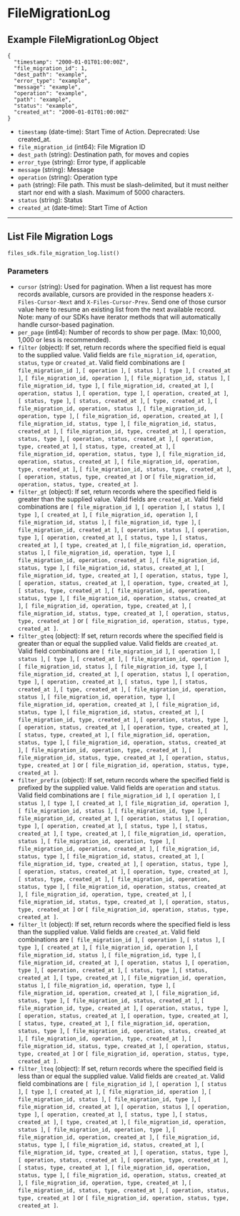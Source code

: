 # FileMigrationLog

## Example FileMigrationLog Object

```
{
  "timestamp": "2000-01-01T01:00:00Z",
  "file_migration_id": 1,
  "dest_path": "example",
  "error_type": "example",
  "message": "example",
  "operation": "example",
  "path": "example",
  "status": "example",
  "created_at": "2000-01-01T01:00:00Z"
}
```

* `timestamp` (date-time): Start Time of Action. Deprecrated: Use created_at.
* `file_migration_id` (int64): File Migration ID
* `dest_path` (string): Destination path, for moves and copies
* `error_type` (string): Error type, if applicable
* `message` (string): Message
* `operation` (string): Operation type
* `path` (string): File path. This must be slash-delimited, but it must neither start nor end with a slash. Maximum of 5000 characters.
* `status` (string): Status
* `created_at` (date-time): Start Time of Action


---

## List File Migration Logs

```
files_sdk.file_migration_log.list()
```

### Parameters

* `cursor` (string): Used for pagination.  When a list request has more records available, cursors are provided in the response headers `X-Files-Cursor-Next` and `X-Files-Cursor-Prev`.  Send one of those cursor value here to resume an existing list from the next available record.  Note: many of our SDKs have iterator methods that will automatically handle cursor-based pagination.
* `per_page` (int64): Number of records to show per page.  (Max: 10,000, 1,000 or less is recommended).
* `filter` (object): If set, return records where the specified field is equal to the supplied value. Valid fields are `file_migration_id`, `operation`, `status`, `type` or `created_at`. Valid field combinations are `[ file_migration_id ]`, `[ operation ]`, `[ status ]`, `[ type ]`, `[ created_at ]`, `[ file_migration_id, operation ]`, `[ file_migration_id, status ]`, `[ file_migration_id, type ]`, `[ file_migration_id, created_at ]`, `[ operation, status ]`, `[ operation, type ]`, `[ operation, created_at ]`, `[ status, type ]`, `[ status, created_at ]`, `[ type, created_at ]`, `[ file_migration_id, operation, status ]`, `[ file_migration_id, operation, type ]`, `[ file_migration_id, operation, created_at ]`, `[ file_migration_id, status, type ]`, `[ file_migration_id, status, created_at ]`, `[ file_migration_id, type, created_at ]`, `[ operation, status, type ]`, `[ operation, status, created_at ]`, `[ operation, type, created_at ]`, `[ status, type, created_at ]`, `[ file_migration_id, operation, status, type ]`, `[ file_migration_id, operation, status, created_at ]`, `[ file_migration_id, operation, type, created_at ]`, `[ file_migration_id, status, type, created_at ]`, `[ operation, status, type, created_at ]` or `[ file_migration_id, operation, status, type, created_at ]`.
* `filter_gt` (object): If set, return records where the specified field is greater than the supplied value. Valid fields are `created_at`. Valid field combinations are `[ file_migration_id ]`, `[ operation ]`, `[ status ]`, `[ type ]`, `[ created_at ]`, `[ file_migration_id, operation ]`, `[ file_migration_id, status ]`, `[ file_migration_id, type ]`, `[ file_migration_id, created_at ]`, `[ operation, status ]`, `[ operation, type ]`, `[ operation, created_at ]`, `[ status, type ]`, `[ status, created_at ]`, `[ type, created_at ]`, `[ file_migration_id, operation, status ]`, `[ file_migration_id, operation, type ]`, `[ file_migration_id, operation, created_at ]`, `[ file_migration_id, status, type ]`, `[ file_migration_id, status, created_at ]`, `[ file_migration_id, type, created_at ]`, `[ operation, status, type ]`, `[ operation, status, created_at ]`, `[ operation, type, created_at ]`, `[ status, type, created_at ]`, `[ file_migration_id, operation, status, type ]`, `[ file_migration_id, operation, status, created_at ]`, `[ file_migration_id, operation, type, created_at ]`, `[ file_migration_id, status, type, created_at ]`, `[ operation, status, type, created_at ]` or `[ file_migration_id, operation, status, type, created_at ]`.
* `filter_gteq` (object): If set, return records where the specified field is greater than or equal the supplied value. Valid fields are `created_at`. Valid field combinations are `[ file_migration_id ]`, `[ operation ]`, `[ status ]`, `[ type ]`, `[ created_at ]`, `[ file_migration_id, operation ]`, `[ file_migration_id, status ]`, `[ file_migration_id, type ]`, `[ file_migration_id, created_at ]`, `[ operation, status ]`, `[ operation, type ]`, `[ operation, created_at ]`, `[ status, type ]`, `[ status, created_at ]`, `[ type, created_at ]`, `[ file_migration_id, operation, status ]`, `[ file_migration_id, operation, type ]`, `[ file_migration_id, operation, created_at ]`, `[ file_migration_id, status, type ]`, `[ file_migration_id, status, created_at ]`, `[ file_migration_id, type, created_at ]`, `[ operation, status, type ]`, `[ operation, status, created_at ]`, `[ operation, type, created_at ]`, `[ status, type, created_at ]`, `[ file_migration_id, operation, status, type ]`, `[ file_migration_id, operation, status, created_at ]`, `[ file_migration_id, operation, type, created_at ]`, `[ file_migration_id, status, type, created_at ]`, `[ operation, status, type, created_at ]` or `[ file_migration_id, operation, status, type, created_at ]`.
* `filter_prefix` (object): If set, return records where the specified field is prefixed by the supplied value. Valid fields are `operation` and `status`. Valid field combinations are `[ file_migration_id ]`, `[ operation ]`, `[ status ]`, `[ type ]`, `[ created_at ]`, `[ file_migration_id, operation ]`, `[ file_migration_id, status ]`, `[ file_migration_id, type ]`, `[ file_migration_id, created_at ]`, `[ operation, status ]`, `[ operation, type ]`, `[ operation, created_at ]`, `[ status, type ]`, `[ status, created_at ]`, `[ type, created_at ]`, `[ file_migration_id, operation, status ]`, `[ file_migration_id, operation, type ]`, `[ file_migration_id, operation, created_at ]`, `[ file_migration_id, status, type ]`, `[ file_migration_id, status, created_at ]`, `[ file_migration_id, type, created_at ]`, `[ operation, status, type ]`, `[ operation, status, created_at ]`, `[ operation, type, created_at ]`, `[ status, type, created_at ]`, `[ file_migration_id, operation, status, type ]`, `[ file_migration_id, operation, status, created_at ]`, `[ file_migration_id, operation, type, created_at ]`, `[ file_migration_id, status, type, created_at ]`, `[ operation, status, type, created_at ]` or `[ file_migration_id, operation, status, type, created_at ]`.
* `filter_lt` (object): If set, return records where the specified field is less than the supplied value. Valid fields are `created_at`. Valid field combinations are `[ file_migration_id ]`, `[ operation ]`, `[ status ]`, `[ type ]`, `[ created_at ]`, `[ file_migration_id, operation ]`, `[ file_migration_id, status ]`, `[ file_migration_id, type ]`, `[ file_migration_id, created_at ]`, `[ operation, status ]`, `[ operation, type ]`, `[ operation, created_at ]`, `[ status, type ]`, `[ status, created_at ]`, `[ type, created_at ]`, `[ file_migration_id, operation, status ]`, `[ file_migration_id, operation, type ]`, `[ file_migration_id, operation, created_at ]`, `[ file_migration_id, status, type ]`, `[ file_migration_id, status, created_at ]`, `[ file_migration_id, type, created_at ]`, `[ operation, status, type ]`, `[ operation, status, created_at ]`, `[ operation, type, created_at ]`, `[ status, type, created_at ]`, `[ file_migration_id, operation, status, type ]`, `[ file_migration_id, operation, status, created_at ]`, `[ file_migration_id, operation, type, created_at ]`, `[ file_migration_id, status, type, created_at ]`, `[ operation, status, type, created_at ]` or `[ file_migration_id, operation, status, type, created_at ]`.
* `filter_lteq` (object): If set, return records where the specified field is less than or equal the supplied value. Valid fields are `created_at`. Valid field combinations are `[ file_migration_id ]`, `[ operation ]`, `[ status ]`, `[ type ]`, `[ created_at ]`, `[ file_migration_id, operation ]`, `[ file_migration_id, status ]`, `[ file_migration_id, type ]`, `[ file_migration_id, created_at ]`, `[ operation, status ]`, `[ operation, type ]`, `[ operation, created_at ]`, `[ status, type ]`, `[ status, created_at ]`, `[ type, created_at ]`, `[ file_migration_id, operation, status ]`, `[ file_migration_id, operation, type ]`, `[ file_migration_id, operation, created_at ]`, `[ file_migration_id, status, type ]`, `[ file_migration_id, status, created_at ]`, `[ file_migration_id, type, created_at ]`, `[ operation, status, type ]`, `[ operation, status, created_at ]`, `[ operation, type, created_at ]`, `[ status, type, created_at ]`, `[ file_migration_id, operation, status, type ]`, `[ file_migration_id, operation, status, created_at ]`, `[ file_migration_id, operation, type, created_at ]`, `[ file_migration_id, status, type, created_at ]`, `[ operation, status, type, created_at ]` or `[ file_migration_id, operation, status, type, created_at ]`.
